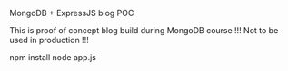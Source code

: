 MongoDB + ExpressJS blog POC

This is proof of concept blog build during MongoDB course
!!! Not to be used in production !!!

npm install
node app.js
